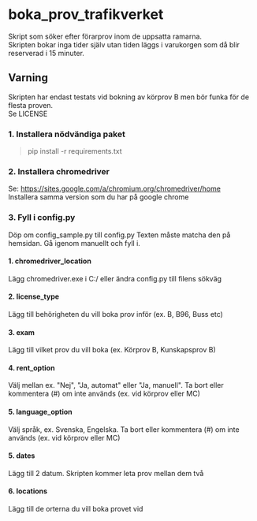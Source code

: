 # boka_prov_trafikverket
Skript som söker efter förarprov inom de uppsatta ramarna.  
Skripten bokar inga tider själv utan tiden läggs i varukorgen som då blir reserverad i 15 minuter.



## Varning
Skripten har endast testats vid bokning av körprov B men bör funka för de flesta proven.  
Se LICENSE

### 1. Installera nödvändiga paket
> pip install -r requirements.txt

### 2. Installera chromedriver
Se: https://sites.google.com/a/chromium.org/chromedriver/home  
Installera samma version som du har på google chrome

### 3. Fyll i config.py
Döp om config_sample.py till config.py
Texten måste matcha den på hemsidan. Gå igenom manuellt och fyll i.

#### 1. chromedriver_location
Lägg chromedriver.exe i C:/ eller ändra config.py till filens sökväg

#### 2. license_type
Lägg till behörigheten du vill boka prov inför (ex. B, B96, Buss etc)

#### 3. exam
Lägg till vilket prov du vill boka (ex. Körprov B, Kunskapsprov B)

#### 4. rent_option
Välj mellan ex. "Nej", "Ja, automat" eller "Ja, manuell". Ta bort eller kommentera (#) om inte används (ex. vid körprov eller MC)

#### 5. language_option
Välj språk, ex. Svenska, Engelska. Ta bort eller kommentera (#) om inte används (ex. vid körprov eller MC)

#### 5. dates
Lägg till 2 datum. Skripten kommer leta prov mellan dem två

#### 6. locations
Lägg till de orterna du vill boka provet vid

